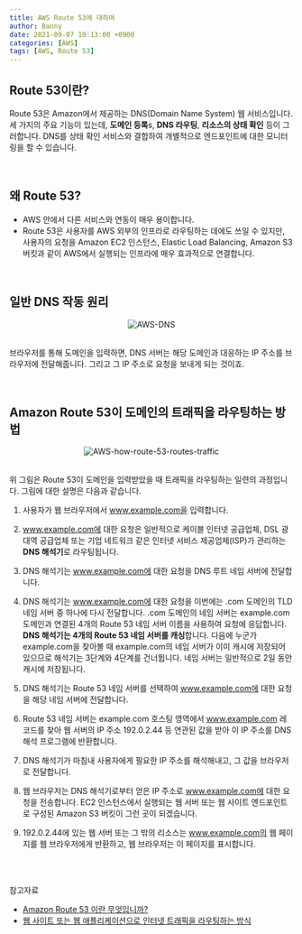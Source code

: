```yaml
---
title: AWS Route 53에 대하여
author: Banny
date: 2021-09-07 10:13:00 +0900
categories: [AWS]
tags: [AWS, Route 53]
---
```


## Route 53이란?

Route 53은 Amazon에서 제공하는 DNS(Domain Name System) 웹 서비스입니다. 세 가지의 주요 기능이 있는데, <strong>도메인 등록</strong>s, <strong>DNS 라우팅</strong>, <strong>리소스의 상태 확인</strong> 등이 그러합니다. DNS를 상태 확인 서비스와 결합하여 개별적으로 엔드포인트에 대한 모니터링을 할 수 있습니다.

<br>

## 왜 Route 53?

- AWS 안에서 다른 서비스와 연동이 매우 용이합니다.
- Route 53은 사용자를 AWS 외부의 인프라로 라우팅하는 데에도 쓰일 수 있지만, 사용자의 요청을 Amazon EC2 인스턴스, Elastic Load Balancing, Amazon S3 버킷과 같이 AWS에서 실행되는 인프라에 매우 효과적으로 연결합니다.

<br>

## 일반 DNS 작동 원리

<center>
<img alt="AWS-DNS" src="https://user-images.githubusercontent.com/62047302/132274559-47bf64d5-28ff-4bf1-903b-2be8b6eac25f.png">
</center>

<br>

브라우저를 통해 도메인을 입력하면, DNS 서버는 해당 도메인과 대응하는 IP 주소를 브라우저에 전달해줍니다. 그리고 그 IP 주소로 요청을 보내게 되는 것이죠.

<br>

## Amazon Route 53이 도메인의 트래픽을 라우팅하는 방법

<center>
<img alt="AWS-how-route-53-routes-traffic" src="https://user-images.githubusercontent.com/62047302/132275449-ed20f9bf-94fc-4af3-b213-8bf69f7a61ce.png">
</center>

<br>

위 그림은 Route 53이 도메인을 입력받았을 때 트래픽을 라우팅하는 일련의 과정입니다. 그림에 대한 설명은 다음과 같습니다.

1. 사용자가 웹 브라우저에서 www.example.com을 입력합니다.

2. www.example.com에 대한 요청은 일반적으로 케이블 인터넷 공급업체, DSL 광대역 공급업체 또는 기업 네트워크 같은 인터넷 서비스 제공업체(ISP)가 관리하는 <strong>DNS 해석기</strong>로 라우팅됩니다.

3. DNS 해석기는 www.example.com에 대한 요청을 DNS 루트 네임 서버에 전달합니다.

4. DNS 해석기는 www.example.com에 대한 요청을 이번에는 .com 도메인의 TLD 네임 서버 중 하나에 다시 전달합니다. .com 도메인의 네임 서버는 example.com 도메인과 연결된 4개의 Route 53 네임 서버 이름을 사용하여 요청에 응답합니다. <strong>DNS 해석기는 4개의 Route 53 네임 서버를 캐싱</strong>합니다. 다음에 누군가 example.com을 찾아볼 때 example.com의 네임 서버가 이미 캐시에 저장되어 있으므로 해석기는 3단계와 4단계를 건너뜁니다. 네임 서버는 일반적으로 2일 동안 캐시에 저장됩니다.

5. DNS 해석기는 Route 53 네임 서버를 선택하여 www.example.com에 대한 요청을 해당 네임 서버에 전달합니다.

6. Route 53 네임 서버는 example.com 호스팅 영역에서 www.example.com 레코드를 찾아 웹 서버의 IP 주소 192.0.2.44 등 연관된 값을 받아 이 IP 주소를 DNS 해석 프로그램에 반환합니다.

7. DNS 해석기가 마침내 사용자에게 필요한 IP 주소를 해석해내고, 그 값을 브라우저로 전달합니다.

8. 웹 브라우저는 DNS 해석기로부터 얻은 IP 주소로 www.example.com에 대한 요청을 전송합니다. EC2 인스턴스에서 실행되는 웹 서버 또는 웹 사이트 엔드포인트로 구성된 Amazon S3 버킷이 그런 곳이 되겠습니다.

9. 192.0.2.44에 있는 웹 서버 또는 그 밖의 리소스는 www.example.com의 웹 페이지를 웹 브라우저에게 반환하고, 웹 브라우저는 이 페이지를 표시합니다.

<br>
<br>

참고자료 <br>

- <a href="https://docs.aws.amazon.com/ko_kr/Route53/latest/DeveloperGuide/Welcome.html">Amazon Route 53 이란 무엇입니까?</a><br>
- <a href="https://docs.aws.amazon.com/ko_kr/Route53/latest/DeveloperGuide/welcome-dns-service.html">웹 사이트 또는 웹 애플리케이션으로 인터넷 트래픽을 라우팅하는 방식</a><br>
